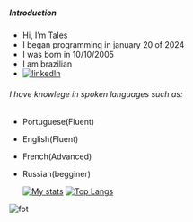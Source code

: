 ##### Introduction

- Hi, I’m Tales
- I began programming in january 20 of 2024
- I was born in 10/10/2005
- I am brazilian
- [![linkedIn](https://img.shields.io/badge/LinkedIn-0077B5?style=for-the-badge&logo=linkedin&logoColor=white)](https://www.linkedin.com/in/tales-sabini-4481641a0/)

###### I have knowlege in spoken languages such as:

- Portuguese(Fluent)
- English(Fluent)
- French(Advanced)
- Russian(begginer)

  [![My stats](https://github-readme-stats.vercel.app/api?username=ItzTas&theme=tokyonight&rank_icon=github&show_icons=true)](https://github.com/anuraghazra/github-readme-stats)  [![Top Langs](https://github-readme-stats.vercel.app/api/top-langs/?username=ItzTas&theme=tokyonight&layout=compact)](https://github.com/anuraghazra/github-readme-stats)

![fot](https://camo.githubusercontent.com/c27faf5c5f503dae2aadda8171178a26d0b35072e175f8c2dbb98737bc1a7eea/68747470733a2f2f63617073756c652d72656e6465722e76657263656c2e6170702f6170693f747970653d776176696e6726636f6c6f723d6772616469656e74266865696768743d3130302673656374696f6e3d666f6f746572)
<!---
ItzTas/ItzTas is a ✨ special ✨ repository because its `README.md` (this file) appears on your GitHub profile.
You can click the Preview link to take a look at your changes.
--->
